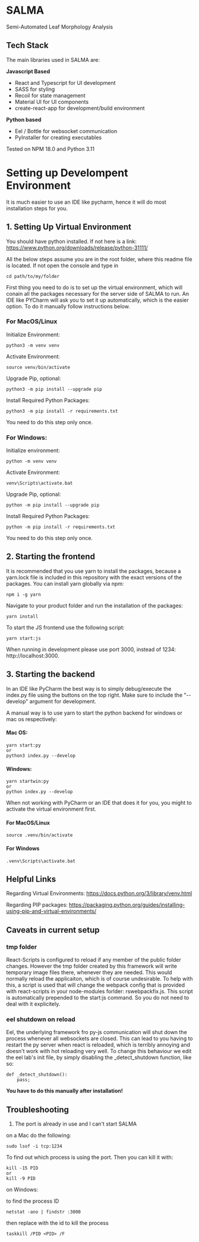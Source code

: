 # SALMA
Semi-Automated Leaf Morphology Analysis


## Tech Stack

The main libraries used in SALMA are:

__Javascript Based__

- React and Typescript for UI development
- SASS for styling
- Recoil for state management
- Material UI for UI components
- create-react-app for development/build environment

__Python based__
- Eel / Bottle for websocket communication
- PyInstaller for creating executables

Tested on NPM 18.0 and Python 3.11 

# Setting up Develompent Environment

It is much easier to use an IDE like pycharm, hence it will do most installation steps for you.

## 1. Setting Up Virtual Environment
You should have python installed. If not here is a link: https://www.python.org/downloads/release/python-31111/

All the below steps assume you are in the root folder, where this readme file is located. If not open the console and type in
```
cd path/to/my/folder
```

First thing you need to do is to set up the virtual environment, which will conain
all the packages necessary for the server side of SALMA to run. An IDE like PYCharm will
ask you to set it up automatically, which is the easier option. To do it manually 
follow instructions below.

### For MacOS/Linux
Initialize Environment:
```
python3 -m venv venv
```
Activate Environment:
```
source venv/bin/activate
```
Upgrade Pip, optional:
```
python3 -m pip install --upgrade pip 
```
Install Required Python Packages: 
```
python3 -m pip install -r requirements.txt
```
You need to do this step only once. 

### For Windows:
Initialize environment:
```
python -m venv venv
```
Activate Environment:
```
venv\Scripts\activate.bat
```
Upgrade Pip, optional:
```
python -m pip install --upgrade pip 
```
Install Required Python Packages: 
```
python -m pip install -r requirements.txt
```
You need to do this step only once.

## 2. Starting the frontend

It is recommended that you use yarn to install the packages, because a yarn.lock file is 
included in this repository with the exact versions of the packages. You can install 
yarn globally via npm:
```
npm i -g yarn
```

Navigate to your product folder and run the installation of the packages:
```
yarn install
```
To start the JS frontend use the following script:
```
yarn start:js
```

When running in development please use port 3000, instead of 1234: http://localhost:3000. 

## 3. Starting the backend

In an IDE like PyCharm the best way is to simply debug/execute the index.py file using the buttons on the top right.
Make sure to include the "--develop" argument for development. 

A manual way is to use yarn to start the python backend for windows or mac os respectively:

#### Mac OS:
```
yarn start:py
or
python3 index.py --develop
```
#### Windows:
```
yarn startwin:py
or 
python index.py --develop
```


When not working with PyCharm or an IDE that does it for you, you might to activate the virtual environment first.

#### For MacOS/Linux
```
source .venv/bin/activate
```
#### For Windows
```
.venv\Scripts\activate.bat
```

## Helpful Links

Regarding Virtual Environments:
https://docs.python.org/3/library/venv.html

Regarding PIP packages:
https://packaging.python.org/guides/installing-using-pip-and-virtual-environments/

## Caveats in current setup

### tmp folder
React-Scripts is configured to reload if any member of the public folder changes. However the tmp folder created by 
this framework will write temporary image files there, whenever they are needed. This would normally
reload the applicaiton, which is of course undesirable. To help with this, a script is used that will 
change the webpack config that is provided with react-scripts in your node-modules forlder: rswebpackfix.js.
This script is automatically prepended to the start:js command. So you do not need to deal with it explicitely. 

### eel shutdown on reload
Eel, the underlying framework fro py-js communication will shut down the process whenever all websockets are closed.
This can lead to you having to restart the py server when react is reloaded, which is terribly annoying and doesn't work with
hot reloading very well. To change this behaviour we edit the eel lab's init file, by simply disabling the _detect_shutdown function, like so: 
```
def _detect_shutdown():
    pass;
```
__You have to do this manually after installation!__ 

## Troubleshooting

1. The port is already in use and I can't start SALMA

on a Mac do the following:
```
sudo lsof -i tcp:1234
```
To find out which process is using the port. Then you can kill it with:

```
kill -15 PID
or 
kill -9 PID
```
on Windows:

to find the process ID
```
netstat -ano | findstr :3000
```
then replace <PID> with the id to kill the process
```
taskkill /PID <PID> /F
```